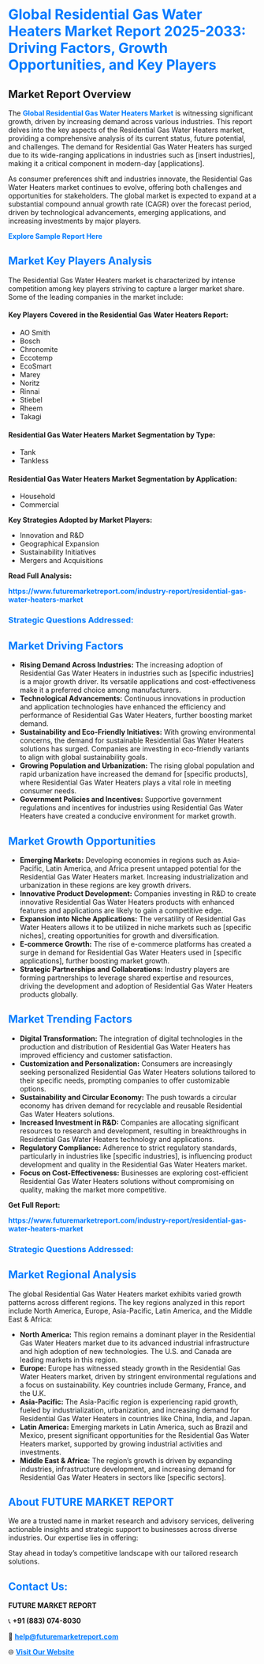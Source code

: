 <h1 style="color: #007BFF;">Global Residential Gas Water Heaters Market Report 2025-2033: Driving Factors, Growth Opportunities, and Key Players</h1>

<section id="overview">
<h2>Market Report Overview</h2>
<p>The <a href="https://www.futuremarketreport.com/industry-report/residential-gas-water-heaters-market" style="color: #007BFF; text-decoration: none;"><strong>Global Residential Gas Water Heaters Market</strong></a> is witnessing significant growth, driven by increasing demand across various industries. This report delves into the key aspects of the Residential Gas Water Heaters market, providing a comprehensive analysis of its current status, future potential, and challenges. The demand for Residential Gas Water Heaters has surged due to its wide-ranging applications in industries such as [insert industries], making it a critical component in modern-day [applications].</p>
<p>As consumer preferences shift and industries innovate, the Residential Gas Water Heaters market continues to evolve, offering both challenges and opportunities for stakeholders. The global market is expected to expand at a substantial compound annual growth rate (CAGR) over the forecast period, driven by technological advancements, emerging applications, and increasing investments by major players.</p>
</section>

<section id="overview">
<p><a href="https://www.futuremarketreport.com/request-sample/reportId=91779" style="color: #007BFF; text-decoration: none;"><strong>Explore Sample Report Here</strong></a></p>
</section>

<section id="key-players">
<h2 style="color: #007BFF;">Market Key Players Analysis</h2>
<p>The Residential Gas Water Heaters market is characterized by intense competition among key players striving to capture a larger market share. Some of the leading companies in the market include:</p>
<h4>Key Players Covered in the Residential Gas Water Heaters Report:</h4>
<ul><li>AO Smith</li><li>Bosch</li><li>Chronomite</li><li>Eccotemp</li><li>EcoSmart</li><li>Marey</li><li>Noritz</li><li>Rinnai</li><li>Stiebel</li><li>Rheem</li><li>Takagi</li></ul>
<h4>Residential Gas Water Heaters Market Segmentation by Type:</h4>
<ul><li>Tank</li><li>Tankless</li></ul>

<h4>Residential Gas Water Heaters Market Segmentation by Application:</h4>
<ul><li>Household</li><li>Commercial</li></ul>
<p><strong>Key Strategies Adopted by Market Players:</strong></p>
<ul>
<li>Innovation and R&D</li>
<li>Geographical Expansion</li>
<li>Sustainability Initiatives</li>
<li>Mergers and Acquisitions</li>
</ul>
</section>

<section>
<p><strong>Read Full Analysis: </strong></p><a href="https://www.futuremarketreport.com/industry-report/residential-gas-water-heaters-market" style="color: #007BFF; text-decoration: none;"><strong>https://www.futuremarketreport.com/industry-report/residential-gas-water-heaters-market</strong></a>
<h3 style="color: #007BFF;">Strategic Questions Addressed:</h3>
</section>

<section id="driving-factors">
<h2 style="color: #007BFF;">Market Driving Factors</h2>
<ul>
<li><strong>Rising Demand Across Industries:</strong> The increasing adoption of Residential Gas Water Heaters in industries such as [specific industries] is a major growth driver. Its versatile applications and cost-effectiveness make it a preferred choice among manufacturers.</li>
<li><strong>Technological Advancements:</strong> Continuous innovations in production and application technologies have enhanced the efficiency and performance of Residential Gas Water Heaters, further boosting market demand.</li>
<li><strong>Sustainability and Eco-Friendly Initiatives:</strong> With growing environmental concerns, the demand for sustainable Residential Gas Water Heaters solutions has surged. Companies are investing in eco-friendly variants to align with global sustainability goals.</li>
<li><strong>Growing Population and Urbanization:</strong> The rising global population and rapid urbanization have increased the demand for [specific products], where Residential Gas Water Heaters plays a vital role in meeting consumer needs.</li>
<li><strong>Government Policies and Incentives:</strong> Supportive government regulations and incentives for industries using Residential Gas Water Heaters have created a conducive environment for market growth.</li>
</ul>
</section>

<section id="growth-opportunities">
<h2 style="color: #007BFF;">Market Growth Opportunities</h2>
<ul>
<li><strong>Emerging Markets:</strong> Developing economies in regions such as Asia-Pacific, Latin America, and Africa present untapped potential for the Residential Gas Water Heaters market. Increasing industrialization and urbanization in these regions are key growth drivers.</li>
<li><strong>Innovative Product Development:</strong> Companies investing in R&D to create innovative Residential Gas Water Heaters products with enhanced features and applications are likely to gain a competitive edge.</li>
<li><strong>Expansion into Niche Applications:</strong> The versatility of Residential Gas Water Heaters allows it to be utilized in niche markets such as [specific niches], creating opportunities for growth and diversification.</li>
<li><strong>E-commerce Growth:</strong> The rise of e-commerce platforms has created a surge in demand for Residential Gas Water Heaters used in [specific applications], further boosting market growth.</li>
<li><strong>Strategic Partnerships and Collaborations:</strong> Industry players are forming partnerships to leverage shared expertise and resources, driving the development and adoption of Residential Gas Water Heaters products globally.</li>
</ul>
</section>

<section id="trending-factors">
<h2 style="color: #007BFF;">Market Trending Factors</h2>
<ul>
<li><strong>Digital Transformation:</strong> The integration of digital technologies in the production and distribution of Residential Gas Water Heaters has improved efficiency and customer satisfaction.</li>
<li><strong>Customization and Personalization:</strong> Consumers are increasingly seeking personalized Residential Gas Water Heaters solutions tailored to their specific needs, prompting companies to offer customizable options.</li>
<li><strong>Sustainability and Circular Economy:</strong> The push towards a circular economy has driven demand for recyclable and reusable Residential Gas Water Heaters solutions.</li>
<li><strong>Increased Investment in R&D:</strong> Companies are allocating significant resources to research and development, resulting in breakthroughs in Residential Gas Water Heaters technology and applications.</li>
<li><strong>Regulatory Compliance:</strong> Adherence to strict regulatory standards, particularly in industries like [specific industries], is influencing product development and quality in the Residential Gas Water Heaters market.</li>
<li><strong>Focus on Cost-Effectiveness:</strong> Businesses are exploring cost-efficient Residential Gas Water Heaters solutions without compromising on quality, making the market more competitive.</li>
</ul>
</section>

<section>
<p><strong>Get Full Report: </strong></p><a href="https://www.futuremarketreport.com/industry-report/residential-gas-water-heaters-market" style="color: #007BFF; text-decoration: none;"><strong>https://www.futuremarketreport.com/industry-report/residential-gas-water-heaters-market</strong></a>
<h3 style="color: #007BFF;">Strategic Questions Addressed:</h3>
</section>


<section id="regional-analysis">
<h2 style="color: #007BFF;">Market Regional Analysis</h2>
<p>The global Residential Gas Water Heaters market exhibits varied growth patterns across different regions. The key regions analyzed in this report include North America, Europe, Asia-Pacific, Latin America, and the Middle East & Africa:</p>
<ul>
<li><strong>North America:</strong> This region remains a dominant player in the Residential Gas Water Heaters market due to its advanced industrial infrastructure and high adoption of new technologies. The U.S. and Canada are leading markets in this region.</li>
<li><strong>Europe:</strong> Europe has witnessed steady growth in the Residential Gas Water Heaters market, driven by stringent environmental regulations and a focus on sustainability. Key countries include Germany, France, and the U.K.</li>
<li><strong>Asia-Pacific:</strong> The Asia-Pacific region is experiencing rapid growth, fueled by industrialization, urbanization, and increasing demand for Residential Gas Water Heaters in countries like China, India, and Japan.</li>
<li><strong>Latin America:</strong> Emerging markets in Latin America, such as Brazil and Mexico, present significant opportunities for the Residential Gas Water Heaters market, supported by growing industrial activities and investments.</li>
<li><strong>Middle East & Africa:</strong> The region’s growth is driven by expanding industries, infrastructure development, and increasing demand for Residential Gas Water Heaters in sectors like [specific sectors].</li>
</ul>
</section>

<footer>
<h2 style="color: #007BFF;">About FUTURE MARKET REPORT</h2>
<p>We are a trusted name in market research and advisory services, delivering actionable insights and strategic support to businesses across diverse industries. Our expertise lies in offering:</p>

<p>Stay ahead in today’s competitive landscape with our tailored research solutions.</p>

<h2 style="color: #007BFF;">Contact Us:</h2>
<p><strong>FUTURE MARKET REPORT</strong></p>
<p>📞 <strong>+91 (883) 074-8030</strong></p>
<p>📧 <strong><a href="mailto:help@futuremarketreport.com" style="color: #007BFF;">help@futuremarketreport.com</a></strong></p>
<p>🌐 <strong><a href="https://www.futuremarketreport.com/" style="color: #007BFF;">Visit Our Website</a></strong></p>
</footer>